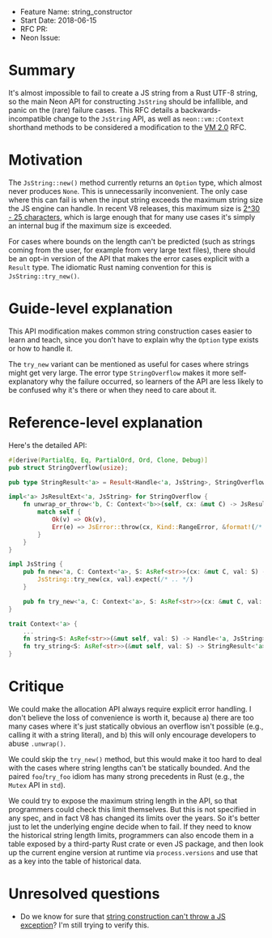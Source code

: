 - Feature Name: string_constructor
- Start Date: 2018-06-15
- RFC PR: 
- Neon Issue: 

# Summary
[summary]: #summary

It's almost impossible to fail to create a JS string from a Rust UTF-8 string, so the main Neon API for constructing `JsString` should be infallible, and panic on the (rare) failure cases. This RFC details a backwards-incompatible change to the `JsString` API, as well as `neon::vm::Context` shorthand methods to be considered a modification to the [VM 2.0](https://github.com/neon-bindings/rfcs/pull/14) RFC.

# Motivation
[motivation]: #motivation

The `JsString::new()` method currently returns an `Option` type, which almost never produces `None`. This is unnecessarily inconvenient. The only case where this can fail is when the input string exceeds the maximum string size the JS engine can handle. In recent V8 releases, this maximum size is [2^30 - 25 characters](https://github.com/nodejs/help/issues/712#issuecomment-396823718), which is large enough that for many use cases it's simply an internal bug if the maximum size is exceeded.

For cases where bounds on the length can't be predicted (such as strings coming from the user, for example from very large text files), there should be an opt-in version of the API that makes the error cases explicit with a `Result` type. The idiomatic Rust naming convention for this is `JsString::try_new()`.

# Guide-level explanation
[guide-level-explanation]: #guide-level-explanation

This API modification makes common string construction cases easier to learn and teach, since you don't have to explain why the `Option` type exists or how to handle it.

The `try_new` variant can be mentioned as useful for cases where strings might get very large. The error type `StringOverflow` makes it more self-explanatory why the failure occurred, so learners of the API are less likely to be confused why it's there or when they need to care about it.

# Reference-level explanation
[reference-level-explanation]: #reference-level-explanation

Here's the detailed API:

```rust
#[derive(PartialEq, Eq, PartialOrd, Ord, Clone, Debug)]
pub struct StringOverflow(usize);

pub type StringResult<'a> = Result<Handle<'a, JsString>, StringOverflow>;

impl<'a> JsResultExt<'a, JsString> for StringOverflow {
    fn unwrap_or_throw<'b, C: Context<'b>>(self, cx: &mut C) -> JsResult<'a, JsString> {
        match self {
            Ok(v) => Ok(v),
            Err(e) => JsError::throw(cx, Kind::RangeError, &format!(/* ... */))
        }
    }
}

impl JsString {
    pub fn new<'a, C: Context<'a>, S: AsRef<str>>(cx: &mut C, val: S) -> Handle<'a, JsString> {
        JsString::try_new(cx, val).expect(/* .. */)
    }

    pub fn try_new<'a, C: Context<'a>, S: AsRef<str>>(cx: &mut C, val: S) -> StringResult<'a>;
}

trait Context<'a> {
    ...
    fn string<S: AsRef<str>>(&mut self, val: S) -> Handle<'a, JsString>;
    fn try_string<S: AsRef<str>>(&mut self, val: S) -> StringResult<'a>;
}
```

# Critique
[critique]: #critique

We could make the allocation API always require explicit error handling. I don't believe the loss of convenience is worth it, because a) there are too many cases where it's just statically obvious an overflow isn't possible (e.g., calling it with a string literal), and b) this will only encourage developers to abuse `.unwrap()`.

We could skip the `try_new()` method, but this would make it too hard to deal with the cases where string lengths can't be statically bounded. And the paired `foo`/`try_foo` idiom has many strong precedents in Rust (e.g., the `Mutex` API in `std`).

We could try to expose the maximum string length in the API, so that programmers could check this limit themselves. But this is not specified in any spec, and in fact V8 has changed its limits over the years. So it's better just to let the underlying engine decide when to fail. If they need to know the historical string length limits, programmers can also encode them in a table exposed by a third-party Rust crate or even JS package, and then look up the current engine version at runtime via `process.versions` and use that as a key into the table of historical data.

# Unresolved questions
[unresolved]: #unresolved-questions

- Do we know for sure that [string construction can't throw a JS exception](https://twitter.com/littlecalculist/status/1008113770097303552)? I'm still trying to verify this.
